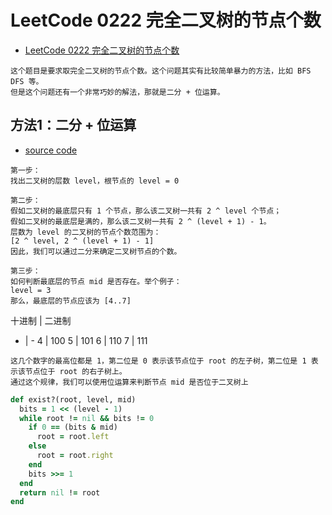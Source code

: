 # LeetCode 0222 完全二叉树的节点个数

- [LeetCode 0222 完全二叉树的节点个数](https://leetcode-cn.com/problems/count-complete-tree-nodes/)

```
这个题目是要求取完全二叉树的节点个数。这个问题其实有比较简单暴力的方法，比如 BFS DFS 等。
但是这个问题还有一个非常巧妙的解法，那就是二分 + 位运算。
```

## 方法1：二分 + 位运算

- [source code](leetcode_0222.rb)

```
第一步：
找出二叉树的层数 level，根节点的 level = 0

第二步：
假如二叉树的最底层只有 1 个节点，那么该二叉树一共有 2 ^ level 个节点；
假如二叉树的最底层是满的，那么该二叉树一共有 2 ^ (level + 1) - 1。
层数为 level 的二叉树的节点个数范围为：
[2 ^ level, 2 ^ (level + 1) - 1]
因此，我们可以通过二分来确定二叉树节点的个数。

第三步：
如何判断最底层的节点 mid 是否存在。举个例子：
level = 3
那么，最底层的节点应该为 [4..7]
```

十进制 | 二进制
- | -
4 | 100
5 | 101
6 | 110
7 | 111

```
这几个数字的最高位都是 1，第二位是 0 表示该节点位于 root 的左子树，第二位是 1 表示该节点位于 root 的右子树上。
通过这个规律，我们可以使用位运算来判断节点 mid 是否位于二叉树上
```

```ruby
def exist?(root, level, mid)
  bits = 1 << (level - 1)
  while root != nil && bits != 0
    if 0 == (bits & mid)
      root = root.left
    else
      root = root.right
    end
    bits >>= 1
  end
  return nil != root
end
```
